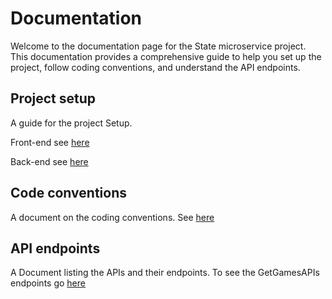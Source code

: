 # Documentation

Welcome to the documentation page for the State microservice project. This documentation provides a comprehensive guide to help you set up the project, follow coding conventions, and understand the API endpoints.

## Project setup
A guide for the project Setup.

Front-end see [here](https://github.com/Phantom-works/Documentation/blob/main/Project%20Setup%20Front-end.md)

Back-end see [here](https://github.com/Phantom-works/Documentation/blob/main/Project%20Setup%20Back-end.md)

## Code conventions
A document on the coding conventions.
See [here](https://github.com/Phantom-works/Documentation/blob/main/Coding%20conventions.md)

## API endpoints
A Document listing the APIs and their endpoints.
To see the GetGamesAPIs endpoints go [here]()
